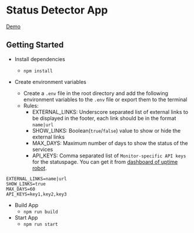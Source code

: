 # Status Detector App

[Demo](https://status.yuameshi.top/)

## Getting Started

- Install dependencies

    - `npm install`

- Create environment variables
    - Create a `.env` file in the root directory and add the following environment variables to the `.env` file or export them to the terminal
    - Rules:
        - EXTERNAL_LINKS: Underscore separated list of external links to be displayed in the footer, each link should be in the format `name|url`
        - SHOW_LINKS: Boolean(`true`/`false`) value to show or hide the external links
        - MAX_DAYS: Maximum number of days to show the status of the services
        - API_KEYS: Comma separated list of `Monitor-specific API keys` for the statuspage. You can get it from [dashboard of uptime robot](https://dashboard.uptimerobot.com/integrations).

```
EXTERNAL_LINKS=name|url
SHOW_LINKS=true
MAX_DAYS=60
API_KEYS=key1,key2,key3
```

- Build App
    - `npm run build`
- Start App
    - `npm run start`
